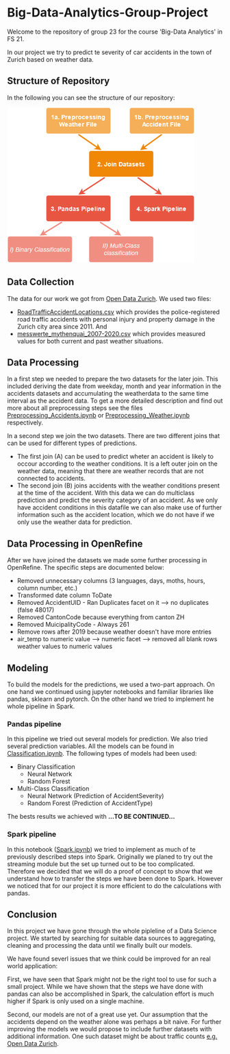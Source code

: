 # Big-Data-Analytics-Group-Project
Welcome to the repository of group 23 for the course 'Big-Data Analytics' in FS 21.



In our project we try to predict te severity of car accidents in the town of Zurich based on weather data. 

## Structure of Repository
In the following you can see the structure of our repository: 

![RepoStructure](material/RepoStructure.png)

## Data Collection
The data for our work we got from [Open Data Zurich](https://www.stadt-zuerich.ch/opendata.secure.html). We used two files: 
* [RoadTrafficAccidentLocations.csv](https://data.stadt-zuerich.ch/dataset/sid_dav_strassenverkehrsunfallorte) which provides the police-registered road traffic accidents with personal injury and property damage in the Zurich city area since 2011. And
* [messwerte_mythenquai_2007-2020.csv](https://data.stadt-zuerich.ch/dataset/sid_wapo_wetterstationen) which  provides measured values for both current and past weather situations.

## Data Processing
In a first step we needed to prepare the two datasets for the later join. This included deriving the date from weekday, month and year information in the accidents datasets and accumulating the weatherdata to the same time interval as the accident data. To get a more detailed description and find out more about all preprocessing steps see the files [Preprocessing_Accidents.ipynb](https://github.com/Antonio-226/Big-Data-Analytics-Group-Project/blob/main/Preprocessing_Accidents.ipynb) or [Preprocessing_Weather.ipynb](https://github.com/Antonio-226/Big-Data-Analytics-Group-Project/blob/main/Preprocessing_Weather.ipynb) respectively.

In a second step we join the two datasets. There are two different joins that can be used for different types of predictions. 
* The first join (A) can be used to predict wheter an accident is likely to occour according to the weather conditions. It is a left outer join on the weather data, meaning that there are weather records that are not connected to accidents.
* The second join (B) joins accidents with the weather conditions present at the time of the accident. With this data we can do multiclass prediction and predict the severity category of an accident. As we only have accident conditions in this datafile we can also make use of further information such as the accident location, which we do not have if we only use the weather data for prediction.


## Data Processing in OpenRefine

After we have joined the datasets we made some further processing in OpenRefine. The specific steps are documented below:

* Removed unnecessary columns (3 languages, days, moths, hours, column number, etc.)
* Transformed date column ToDate
* Removed AccidentUID - Ran Duplicates facet on it --> no duplicates (false 48017)
* Removed CantonCode because everything from canton ZH
* Removed MuicipalityCode - Always 261
* Remove rows after 2019 because weather doesn't have more entries
* air_temp to numeric value --> numeric facet --> removed all blank rows
weather values to numeric values



## Modeling
To build the models for the predictions, we used a two-part approach. On one hand we continued using jupyter notebooks and familiar libraries like pandas, sklearn and pytorch. On the other hand we tried to implement he whole pipeline in Spark. 

### Pandas pipeline
In this pipeline we tried out several models for prediction. We also tried several prediction variables. All the models can be found in [Classification.ipynb](https://github.com/Antonio-226/Big-Data-Analytics-Group-Project/blob/main/Classification.ipynb). The following types of models had been used:
* Binary Classification
    * Neural Network
    * Random Forest
* Multi-Class Classification
    * Neural Network (Prediction of AccidentSeverity)
    * Random Forest (Prediction of AccidentType)

The bests results we achieved with __...TO BE CONTINUED...__

### Spark pipeline
In this notebook ([Spark.ipynb](https://github.com/Antonio-226/Big-Data-Analytics-Group-Project/blob/main/Spark.ipynb)) we tried to implement as much of te previously described steps into Spark. Originally we planed to try out the streaming module but the set up turned out to be too complicated. Therefore we decided that we will do a proof of concept to show that we understand how to transfer the steps we have been done to Spark. However we noticed that for our project it is more efficient to do the calculations with pandas.

## Conclusion
In this project we have gone through the whole pipleline of a Data Science project. We started by searching for suitable data sources to aggregating, cleaning and processing the data until we finally built our models.

We have found severl issues that we think could be improved for an real world application:

First, we have seen that Spark might not be the right tool to use for such a small project. While we have shown that the steps we have done with pandas can also be accomplished in Spark, the calculation effort is much higher if Spark is only used on a single machine.

Second, our models are not of a great use yet. Our assumption that the accidents depend on the weather alone was perhaps a bit naive. For further improving the models we would propose to include further datasets with additional information. One such dataset might be about traffic counts [e.g. Open Data Zurich](V).






 
 


